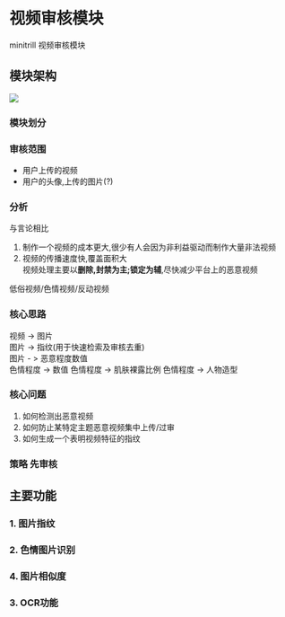 视频审核模块
========
minitrill 视频审核模块

## 模块架构
![](https://upload-images.jianshu.io/upload_images/5617720-c9b232d8baa3fcd2.png?imageMogr2/auto-orient/strip%7CimageView2/2/w/1240)

### 模块划分


### 审核范围

- 用户上传的视频
- 用户的头像,上传的图片(?)

### 分析
与言论相比
1. 制作一个视频的成本更大,很少有人会因为非利益驱动而制作大量非法视频
2. 视频的传播速度快,覆盖面积大       
视频处理主要以**删除,封禁为主;锁定为辅**,尽快减少平台上的恶意视频

低俗视频/色情视频/反动视频



### 核心思路
视频 -> 图片        
图片 -> 指纹(用于快速检索及审核去重)       
图片 - > 恶意程度数值       
色情程度 -> 数值
色情程度 -> 肌肤裸露比例
色情程度 -> 人物造型　


### 核心问题
1. 如何检测出恶意视频
2. 如何防止某特定主题恶意视频集中上传/过审
3. 如何生成一个表明视频特征的指纹


### 策略 先审核


## 主要功能

### 1. 图片指纹

### 2. 色情图片识别



### 4. 图片相似度


### 3. OCR功能


